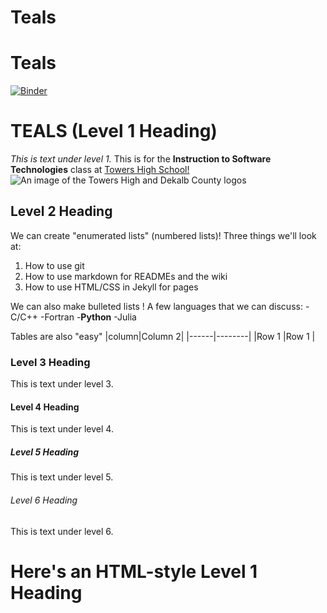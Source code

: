 # Teals
# Teals
[![Binder](https://mybinder.org/badge_logo.svg)](https://mybinder.org/v2/gh/validnene01/Teals/HEAD)

# TEALS (Level 1 Heading)
*This is text under level 1.* This is for the **Instruction to Software Technologies** class at [Towers High School!](https://www.towershs.dekalb.k12.ga.us/)
![An image of the Towers High and Dekalb County logos](https://filecabinet3.eschoolview.com/61B0BE5D-1904-4EE9-9EB2-763210FD62DC/1d22e16c-4827-4141-a065-4cc537a72f1f.png)
## Level 2 Heading
We can create "enumerated lists" (numbered lists)! Three things we'll look at:
1. How to use git
2. How to use markdown for READMEs and the wiki
3. How to use HTML/CSS in Jekyll for pages

We can also make bulleted lists ! A few languages that we can discuss:
-C/C++
-Fortran
-**Python**
-Julia

Tables are also "easy"
|column|Column 2|
|------|--------|
|Row 1 |Row 1   |

### Level 3 Heading

This is text under level 3.

#### Level 4 Heading

This is text under level 4.

##### Level 5 Heading

This is text under level 5.

###### Level 6 Heading

This is text under level 6.

<H1>Here's an HTML-style Level 1 Heading</H1>
